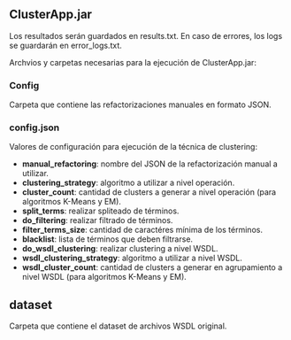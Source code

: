 ## ClusterApp.jar

Los resultados serán guardados en results.txt. En caso de errores, los logs se guardarán en error_logs.txt.

Archvios y carpetas necesarias para la ejecución de ClusterApp.jar:

### Config

Carpeta que contiene las refactorizaciones manuales en formato JSON.

### config.json

Valores de configuración para ejecución de la técnica de clustering:
  - __manual_refactoring__: nombre del JSON de la refactorización manual a utilizar.
  - __clustering_strategy__: algoritmo a utilizar a nivel operación.
  - __cluster_count__: cantidad de clusters a generar a nivel operación (para algoritmos K-Means y EM).
  - __split_terms__: realizar spliteado de términos.
  - __do_filtering__: realizar filtrado de términos.
  - __filter_terms_size__: cantidad de caractéres mínima de los términos.
  - __blacklist__: lista de términos que deben filtrarse.
  - __do_wsdl_clustering__: realizar clustering a nivel WSDL.
  - __wsdl_clustering_strategy__: algoritmo a utilizar a nivel WSDL.
  - __wsdl_cluster_count__: cantidad de clusters a generar en agrupamiento a nivel WSDL (para algoritmos K-Means y EM).
  
## dataset

Carpeta que contiene el dataset de archivos WSDL original.


